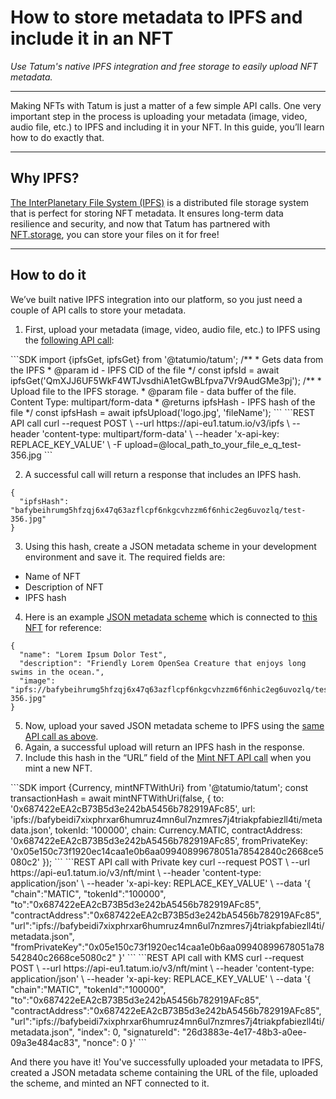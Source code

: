 # How to store metadata to IPFS and include it in an NFT

*Use Tatum's native IPFS integration and free storage to easily upload NFT metadata.*

---

Making NFTs with Tatum is just a matter of a few simple API calls. One very important step in the process is uploading your metadata (image, video, audio file, etc.) to IPFS and including it in your NFT. In this guide, you’ll learn how to do exactly that.

---

## Why IPFS?

[The InterPlanetary File System (IPFS)](https://ipfs.io/) is a distributed file storage system that is perfect for storing NFT metadata. It ensures long-term data resilience and security, and now that Tatum has partnered with [NFT.storage](https://nft.storage/), you can store your files on it for free!

---

## How to do it

We’ve built native IPFS integration into our platform, so you just need a couple of API calls to store your metadata.

1. First, upload your metadata (image, video, audio file, etc.) to IPFS using the [following API call](https://docs.tatum.io/rest/storage/store-data-to-ipfs):

<div class='tabbed-code-blocks'>
```SDK
import {ipfsGet, ipfsGet} from '@tatumio/tatum';
/**
 * Gets data from the IPFS
 * @param id - IPFS CID of the file
 */
const ipfsId = await ipfsGet('QmXJJ6UF5WkF4WTJvsdhiA1etGwBLfpva7Vr9AudGMe3pj');
/**
 * Upload file to the IPFS storage.
 * @param file - data buffer of the file. Content Type: multipart/form-data
 * @returns ipfsHash - IPFS hash of the file
 */
  const ipfsHash = await ipfsUpload('logo.jpg', 'fileName');
```
```REST API call
curl --request POST \
  --url https://api-eu1.tatum.io/v3/ipfs \
  --header 'content-type: multipart/form-data' \
  --header 'x-api-key: REPLACE_KEY_VALUE' \
  -F upload=@local_path_to_your_file_e_q_test-356.jpg
```
</div>

2. A successful call will return a response that includes an IPFS hash.

```Response
{
  "ipfsHash": "bafybeihrumg5hfzqj6x47q63azflcpf6nkgcvhzzm6f6nhic2eg6uvozlq/test-356.jpg"
}
```

3. Using this hash, create a JSON metadata scheme in your development environment and save it. The required fields are:
- Name of NFT
- Description of NFT
- IPFS hash

4. Here is an example [JSON metadata scheme](https://gateway.pinata.cloud/ipfs/bafybeidi7xixphrxar6humruz4mn6ul7nzmres7j4triakpfabiezll4ti/metadata.json) which is connected to [this NFT](https://testnets.opensea.io/assets/0x0ff74c54dcca05ba1c0a8c3c00d96b53296fc220/559114) for reference:

```Response
{
  "name": "Lorem Ipsum Dolor Test",
  "description": "Friendly Lorem OpenSea Creature that enjoys long swims in the ocean.",
  "image": "ipfs://bafybeihrumg5hfzqj6x47q63azflcpf6nkgcvhzzm6f6nhic2eg6uvozlq/test-356.jpg"
}
```

5. Now, upload your saved JSON metadata scheme to IPFS using the [same API call as above](https://docs.tatum.io/rest/storage/store-data-to-ipfs).
6. Again, a successful upload will return an IPFS hash in the response.
7. Include this hash in the “URL” field of the [Mint NFT API call](https://docs.tatum.io/rest/smart-contracts/mint-nft) when you mint a new NFT.

<div class='tabbed-code-blocks'>
```SDK
import {Currency, mintNFTWithUri} from '@tatumio/tatum';
const transactionHash = await mintNFTWithUri(false, {
    to: '0x687422eEA2cB73B5d3e242bA5456b782919AFc85',
    url: 'ipfs://bafybeidi7xixphrxar6humruz4mn6ul7nzmres7j4triakpfabiezll4ti/metadata.json',
    tokenId: '100000',
    chain: Currency.MATIC,
    contractAddress: '0x687422eEA2cB73B5d3e242bA5456b782919AFc85',
    fromPrivateKey: '0x05e150c73f1920ec14caa1e0b6aa09940899678051a78542840c2668ce5080c2'
});
```
```REST API call with Private key
curl --request POST \
  --url https://api-eu1.tatum.io/v3/nft/mint \
  --header 'content-type: application/json' \
  --header 'x-api-key: REPLACE_KEY_VALUE' \
  --data '{
      "chain":"MATIC",
      "tokenId":"100000",
      "to":"0x687422eEA2cB73B5d3e242bA5456b782919AFc85",
      "contractAddress":"0x687422eEA2cB73B5d3e242bA5456b782919AFc85",
      "url":"ipfs://bafybeidi7xixphrxar6humruz4mn6ul7nzmres7j4triakpfabiezll4ti/metadata.json",
      "fromPrivateKey":"0x05e150c73f1920ec14caa1e0b6aa09940899678051a78542840c2668ce5080c2"
  }'
```
```REST API call with KMS
curl --request POST \
  --url https://api-eu1.tatum.io/v3/nft/mint \
  --header 'content-type: application/json' \
  --header 'x-api-key: REPLACE_KEY_VALUE' \
  --data '{
      "chain":"MATIC",
      "tokenId":"100000",
      "to":"0x687422eEA2cB73B5d3e242bA5456b782919AFc85",
      "contractAddress":"0x687422eEA2cB73B5d3e242bA5456b782919AFc85",
      "url":"ipfs://bafybeidi7xixphrxar6humruz4mn6ul7nzmres7j4triakpfabiezll4ti/metadata.json",
      "index": 0,
      "signatureId": "26d3883e-4e17-48b3-a0ee-09a3e484ac83",
      "nonce": 0
  }'
```
</div>

And there you have it! You've successfully uploaded your metadata to IPFS, created a JSON metadata scheme containing the URL of the file, uploaded the scheme, and minted an NFT connected to it.



